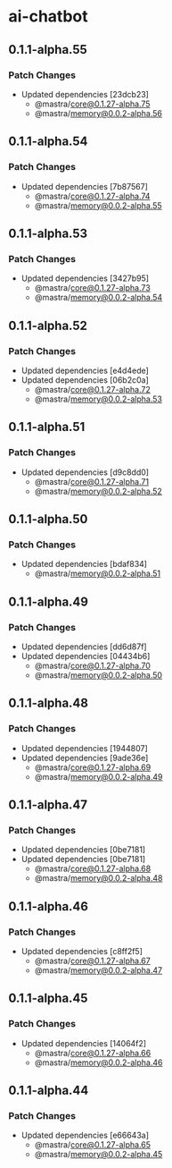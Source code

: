 # ai-chatbot

## 0.1.1-alpha.55

### Patch Changes

- Updated dependencies [23dcb23]
  - @mastra/core@0.1.27-alpha.75
  - @mastra/memory@0.0.2-alpha.56

## 0.1.1-alpha.54

### Patch Changes

- Updated dependencies [7b87567]
  - @mastra/core@0.1.27-alpha.74
  - @mastra/memory@0.0.2-alpha.55

## 0.1.1-alpha.53

### Patch Changes

- Updated dependencies [3427b95]
  - @mastra/core@0.1.27-alpha.73
  - @mastra/memory@0.0.2-alpha.54

## 0.1.1-alpha.52

### Patch Changes

- Updated dependencies [e4d4ede]
- Updated dependencies [06b2c0a]
  - @mastra/core@0.1.27-alpha.72
  - @mastra/memory@0.0.2-alpha.53

## 0.1.1-alpha.51

### Patch Changes

- Updated dependencies [d9c8dd0]
  - @mastra/core@0.1.27-alpha.71
  - @mastra/memory@0.0.2-alpha.52

## 0.1.1-alpha.50

### Patch Changes

- Updated dependencies [bdaf834]
  - @mastra/memory@0.0.2-alpha.51

## 0.1.1-alpha.49

### Patch Changes

- Updated dependencies [dd6d87f]
- Updated dependencies [04434b6]
  - @mastra/core@0.1.27-alpha.70
  - @mastra/memory@0.0.2-alpha.50

## 0.1.1-alpha.48

### Patch Changes

- Updated dependencies [1944807]
- Updated dependencies [9ade36e]
  - @mastra/core@0.1.27-alpha.69
  - @mastra/memory@0.0.2-alpha.49

## 0.1.1-alpha.47

### Patch Changes

- Updated dependencies [0be7181]
- Updated dependencies [0be7181]
  - @mastra/core@0.1.27-alpha.68
  - @mastra/memory@0.0.2-alpha.48

## 0.1.1-alpha.46

### Patch Changes

- Updated dependencies [c8ff2f5]
  - @mastra/core@0.1.27-alpha.67
  - @mastra/memory@0.0.2-alpha.47

## 0.1.1-alpha.45

### Patch Changes

- Updated dependencies [14064f2]
  - @mastra/core@0.1.27-alpha.66
  - @mastra/memory@0.0.2-alpha.46

## 0.1.1-alpha.44

### Patch Changes

- Updated dependencies [e66643a]
  - @mastra/core@0.1.27-alpha.65
  - @mastra/memory@0.0.2-alpha.45
